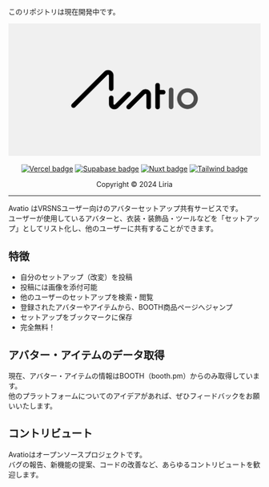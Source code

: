 このリポジトリは現在開発中です。

[![](/public/ogp.png)](https://avatio.me)

<div align="center">

[![Vercel badge](https://svgl-badge.vercel.app/api/Hosting/Vercel?theme=dark)](https://vercel.com)
[![Supabase badge](https://svgl-badge.vercel.app/api/Database/Supabase?theme=dark)](https://supabase.com)
[![Nuxt badge](https://svgl-badge.vercel.app/api/Framework/Nuxt?theme=dark)](https://nuxt.com)
[![Tailwind badge](https://svgl-badge.vercel.app/api/Framework/Tailwind%20CSS?theme=dark)](https://tailwindcss.com)

</div>

<div align="center">
    Copyright © 2024 Liria
</div>

---

Avatio はVRSNSユーザー向けのアバターセットアップ共有サービスです。<br>
ユーザーが使用しているアバターと、衣装・装飾品・ツールなどを「セットアップ」としてリスト化し、他のユーザーに共有することができます。

## 特徴

- 自分のセットアップ（改変）を投稿
- 投稿には画像を添付可能
- 他のユーザーのセットアップを検索・閲覧
- 登録されたアバターやアイテムから、BOOTH商品ページへジャンプ
- セットアップをブックマークに保存
- 完全無料！

## アバター・アイテムのデータ取得

現在、アバター・アイテムの情報はBOOTH（booth.pm）からのみ取得しています。<br>
他のプラットフォームについてのアイデアがあれば、ぜひフィードバックをお願いいたします。

## コントリビュート

Avatioはオープンソースプロジェクトです。<br>
バグの報告、新機能の提案、コードの改善など、あらゆるコントリビュートを歓迎します。
